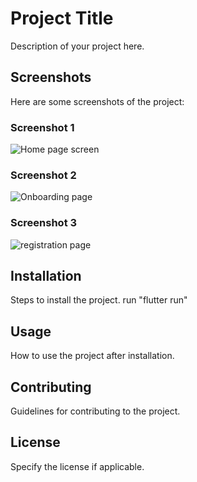 # Project Title

Description of your project here.

## Screenshots

Here are some screenshots of the project:

### Screenshot 1

![Home page screen](/seed/home.png)

### Screenshot 2

![Onboarding page](.seed/onboarding.png)

### Screenshot 3

![registration page](seed/register3.png)

## Installation

Steps to install the project.
run "flutter run"

## Usage

How to use the project after installation.

## Contributing

Guidelines for contributing to the project.

## License

Specify the license if applicable.
